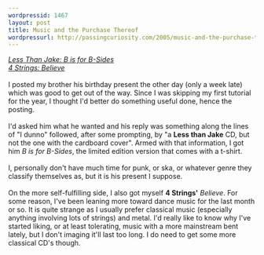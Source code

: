 ```yaml
--- 
wordpressid: 1467
layout: post
title: Music and the Purchase Thereof
wordpressurl: http://passingcuriosity.com/2005/music-and-the-purchase-thereof/
---
```

<span style="font-style: italic;"><a href="http://www.lessthanjake.com/discography/index.php?id=cd_bsides">Less Than Jake: B is for B-Sides</a><br /><a href="http://www.centralstationrec.com/detail.cfm?Searchby=Artist&RecID=2147325140">4 Strings: Believe</a></span><br /><br />I posted my brother his birthday present the other day (only a week late) which was good to get out of the way. Since I was skipping my first tutorial for the year, I thought I'd better do something useful done, hence the posting.<br /><br />I'd asked him what he wanted and his reply was something along the lines of "I dunno" followed, after some prompting, by "a <span style="font-weight: bold;">Less than Jake</span> CD, but not the one with the cardboard cover". Armed with that information, I got him <span style="font-style: italic;">B is for B-Sides</span>, the limited edition version that comes with a t-shirt.<br /><br />I, personally don't have much time for punk, or ska, or whatever genre they classify themselves as, but it is his present I suppose.<br /><br />On the more self-fulfilling side, I also got myself <span style="font-weight: bold;">4 Strings'</span> <span style="font-style: italic;">Believe</span>. For some reason, I've been leaning more toward dance music for the last month or so. It is quite strange as I usually prefer classical music (especially anything involving lots of strings) and metal. I'd really like to know why I've started liking, or at least tolerating, music with a more mainstream bent lately, but I don't imaging it'll last too long. I do need to get some more classical CD's though.
